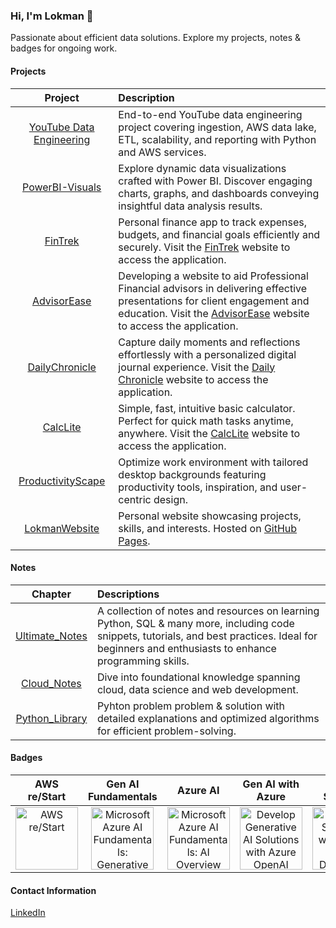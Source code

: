### Hi, I'm Lokman 👋
Passionate about efficient data solutions. Explore my projects, notes & badges for ongoing work.

#### Projects
| **Project** | **Description** |
|:-----------:|:----------------|
|[YouTube Data Engineering](https://github.com/lokmanTech/youtube_data_engineering)| End-to-end YouTube data engineering project covering ingestion, AWS data lake, ETL, scalability, and reporting with Python and AWS services.|
|[PowerBI-Visuals](https://github.com/lokmanTech/PowerBI-Visuals)| Explore dynamic data visualizations crafted with Power BI. Discover engaging charts, graphs, and dashboards conveying insightful data analysis results.|
|[FinTrek](https://github.com/lokmanTech/FinTrek)| Personal finance app to track expenses, budgets, and financial goals efficiently and securely. Visit the [FinTrek](https://lokmanTech.github.io/FinTrek) website to access the application.|
|[AdvisorEase](https://github.com/lokmanTech/AdvisorEase)| Developing a website to aid Professional Financial advisors in delivering effective presentations for client engagement and education. Visit the [AdvisorEase](https://lokmanTech.github.io/AdvisorEase) website to access the application.|
|[DailyChronicle](https://github.com/lokmanTech/DailyChronicle)| Capture daily moments and reflections effortlessly with a personalized digital journal experience. Visit the [Daily Chronicle](https://lokmanTech.github.io/DailyChronicle) website to access the application.|
|[CalcLite](https://github.com/lokmanTech/CalcLite)|  Simple, fast, intuitive basic calculator. Perfect for quick math tasks anytime, anywhere. Visit the [CalcLite](https://lokmanTech.github.io/CalcLite) website to access the application.|
|[ProductivityScape](https://github.com/lokmanTech/ProductivityScape) | Optimize work environment with tailored desktop backgrounds featuring productivity tools, inspiration, and user-centric design.|
|[LokmanWebsite](https://lokmantech.github.io/)| Personal website showcasing projects, skills, and interests. Hosted on [GitHub Pages](https://github.com/lokmanTech/lokmantech.github.io). |

#### Notes
| **Chapter** | **Descriptions** |
|:-----------:|:-----------------|
|[Ultimate_Notes](https://github.com/lokmanTech/programming_notes)|A collection of notes and resources on learning Python, SQL & many more, including code snippets, tutorials, and best practices. Ideal for beginners and enthusiasts to enhance programming skills.|
|[Cloud_Notes](https://github.com/lokmanTech/Cloud_Notes)|Dive into foundational knowledge spanning cloud, data science and web development.|
|[Python_Library](https://github.com/lokmanTech/LeetCode) | Pyhton problem problem & solution with detailed explanations and optimized algorithms for efficient problem-solving.|

#### Badges
|AWS re/Start|Gen AI Fundamentals|Azure AI|Gen AI with Azure|AI Doc Solution|
|:----------:|:-----------------:|:------:|:---------------:|:-------------:|
|    <a href="https://www.credly.com/badges/87fb9d96-6856-4b65-b052-0c60ba687e5c/public_url"><img src="https://images.credly.com/size/340x340/images/44e2c252-5d19-4574-9646-005f7225bf53/image.png" alt="AWS re/Start" width="100px" height="100px"></a>    |     <a href="https://learn.microsoft.com/api/achievements/share/en-us/MUHAMMADLOKMANHAKIMBINNAZRI-5956/9FVEM6EU?sharingId=E0A348074975FB77"><img src="https://learn.microsoft.com/en-us/learn/achievements/generic-badge.svg" alt="Microsoft Azure AI Fundamentals: Generative AI" width="100px" height="100px"></a>     |      <a href="https://learn.microsoft.com/api/achievements/share/en-us/MUHAMMADLOKMANHAKIMBINNAZRI-5956/PS3WHMG4?sharingId=E0A348074975FB77"><img src="https://learn.microsoft.com/en-us/learn/achievements/get-started-with-artificial-intelligence-on-azure.svg" alt="Microsoft Azure AI Fundamentals: AI Overview" width="100px" height="100px"></a>     |      <a href="https://learn.microsoft.com/api/achievements/share/en-us/MUHAMMADLOKMANHAKIMBINNAZRI-5956/3YQ4PJNH?sharingId=E0A348074975FB77"><img src="https://learn.microsoft.com/en-us/training/achievements/develop-ai-solutions-azure-openai.svg" alt="Develop Generative AI Solutions with Azure OpenAI Service" width="100px" height="100px"></a>     |      <a href="https://learn.microsoft.com/api/achievements/share/en-us/MUHAMMADLOKMANHAKIMBINNAZRI-5956/8APBKTAW?sharingId=E0A348074975FB77"><img src="https://learn.microsoft.com/en-us/training/achievements/extract-data-from-forms-use-form-recognizer.svg" alt="Develop Solutions with Azure AI Document Intelligence" width="100px" height="100px"></a>     |

<!--
<a href=""><img src="" alt="" width="100px" height="100px"></a>

#### Certifications

A compilation of my completed courses and certifications, showcasing skills in programming, data science, and more. Dedicated to continuous learning and professional growth across diverse domains.-->

#### Contact Information
[LinkedIn](https://www.linkedin.com/in/lhakimnazri)
